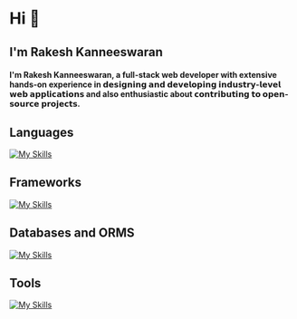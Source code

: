 <h1>Hi 👋</h1>
<h2>I'm Rakesh Kanneeswaran</h2>

<h4 >
I'm Rakesh Kanneeswaran, a full-stack web developer with extensive hands-on experience in 𝗱𝗲𝘀𝗶𝗴𝗻𝗶𝗻𝗴 𝗮𝗻𝗱 𝗱𝗲𝘃𝗲𝗹𝗼𝗽𝗶𝗻𝗴 𝗶𝗻𝗱𝘂𝘀𝘁𝗿𝘆-𝗹𝗲𝘃𝗲𝗹 𝘄𝗲𝗯 𝗮𝗽𝗽𝗹𝗶𝗰𝗮𝘁𝗶𝗼𝗻𝘀 and also enthusiastic about 𝗰𝗼𝗻𝘁𝗿𝗶𝗯𝘂𝘁𝗶𝗻𝗴 𝘁𝗼 𝗼𝗽𝗲𝗻-𝘀𝗼𝘂𝗿𝗰𝗲 𝗽𝗿𝗼𝗷𝗲𝗰𝘁𝘀.
</h4>
<h2>Languages</h2>

[![My Skills](https://skillicons.dev/icons?i=ts,js,python,cpp)](https://skillicons.dev)

<h2>Frameworks</h2>
  
[![My Skills](https://skillicons.dev/icons?i=express,react,nextjs,tailwindcss,vite,flask)](https://skillicons.dev)

<h2>Databases and ORMS </h2>
  
[![My Skills](https://skillicons.dev/icons?i=postgres,redis,mongo,prisma)](https://skillicons.dev)

<h2>Tools</h2>
 
[![My Skills](https://skillicons.dev/icons?i=git,docker,aws,cloudflare)](https://skillicons.dev)
